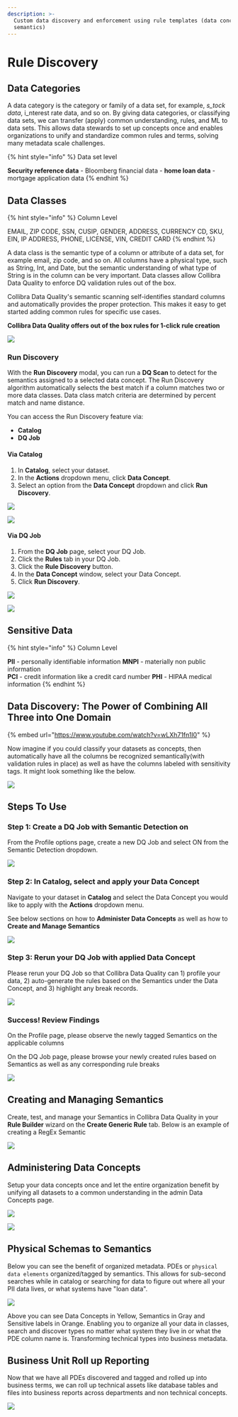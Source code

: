 ```yaml
---
description: >-
  Custom data discovery and enforcement using rule templates (data concepts and
  semantics)
---
```


# Rule Discovery

## Data Categories

A data category is the category or family of a data set, for example, _s_tock data_, i_nterest rate data, and so on. By giving data categories, or classifying data sets, we can transfer (apply) common understanding, rules, and ML to data sets. This allows data stewards to set up concepts once and enables organizations to unify and standardize common rules and terms, solving many metadata scale challenges.

{% hint style="info" %}
Data set level

**Security reference data** - Bloomberg financial data - **home loan data** - mortgage application data
{% endhint %}

## Data Classes

{% hint style="info" %}
Column Level

EMAIL, ZIP CODE, SSN, CUSIP, GENDER, ADDRESS, CURRENCY CD, SKU, EIN, IP ADDRESS, PHONE, LICENSE, VIN, CREDIT CARD
{% endhint %}

A data class is the semantic type of a column or attribute of a data set, for example email, zip code, and so on. All columns have a physical type, such as String, Int, and Date, but the semantic understanding of what type of String is in the column can be very important. Data classes allow Collibra Data Quality to enforce DQ validation rules out of the box.

Collibra Data Quality's semantic scanning self-identifies standard columns and automatically provides the proper protection. This makes it easy to get started adding common rules for specific use cases.

**Collibra Data Quality offers out of the box rules for 1-click rule creation**

![](<../../.gitbook/assets/Auto Rules.png>)

### Run Discovery

With the **Run Discovery** modal, you can run a **DQ Scan** to detect for the semantics assigned to a selected data concept. The Run Discovery algorithm automatically selects the best match if a column matches two or more data classes. Data class match criteria are determined by percent match and name distance.

You can access the Run Discovery feature via:

* **Catalog**
* **DQ Job**

#### Via Catalog

1. In **Catalog**, select your dataset.
2. In the **Actions** dropdown menu, click **Data Concept**.
3. Select an option from the **Data Concept** dropdown and click **Run Discovery**.

![](../../.gitbook/assets/run-discovery-catalog-1.png)

![](../../.gitbook/assets/dq-job-run-discovery.png)

#### Via DQ Job

1. From the **DQ Job** page, select your DQ Job.
2. Click the **Rules** tab in your DQ Job.
3. Click the **Rule Discovery** button.
4. In the **Data Concept** window, select your Data Concept.
5. Click **Run Discovery**.

![](<../../.gitbook/assets/rule-discovery-run-discovery (1).png>)

![](../../.gitbook/assets/dq-job-run-discovery.png)

## Sensitive Data

{% hint style="info" %}
Column Level

**PII** - personally identifiable information **MNPI** - materially non public information\
**PCI** - credit information like a credit card number **PHI** - HIPAA medical information
{% endhint %}

## Data Discovery: The Power of Combining All Three into One Domain

{% embed url="https://www.youtube.com/watch?v=wLXh71fn1l0" %}

Now imagine if you could classify your datasets as concepts, then automatically have all the columns be recognized semantically(with validation rules in place) as well as have the columns labeled with sensitivity tags. It might look something like the below.

![](<../../.gitbook/assets/Screen Shot 2021-09-15 at 1.11.06 PM.png>)

## Steps To Use

### Step 1: Create a DQ Job with Semantic Detection on

From the Profile options page, create a new DQ Job and select ON from the Semantic Detection dropdown.

![](<../../.gitbook/assets/dqjobsemanticon (1).gif>)

### Step 2: In Catalog, select and apply your Data Concept

Navigate to your dataset in **Catalog** and select the Data Concept you would like to apply with the **Actions** dropdown menu.

See below sections on how to **Administer Data Concepts** as well as how to **Create and Manage Semantics**

![](../../.gitbook/assets/semantic-apply-dataconcept.gif)

### Step 3: Rerun your DQ Job with applied Data Concept

Please rerun your DQ Job so that Collibra Data Quality can 1) profile your data, 2) auto-generate the rules based on the Semantics under the Data Concept, and 3) highlight any break records.

![](../../.gitbook/assets/dataconcept-rerun-job.gif)

### Success! Review Findings

On the Profile page, please observe the newly tagged Semantics on the applicable columns

On the DQ Job page, please browse your newly created rules based on Semantics as well as any corresponding rule breaks

![](../../.gitbook/assets/review-dataconcept-results.gif)

## Creating and Managing Semantics

Create, test, and manage your Semantics in Collibra Data Quality in your **Rule Builder** wizard on the **Create Generic Rule** tab. Below is an example of creating a RegEx Semantic

![](<../../.gitbook/assets/creating-semantic-regex (1).gif>)

## Administering Data Concepts

Setup your data concepts once and let the entire organization benefit by unifying all datasets to a common understanding in the admin Data Concepts page.

![](../../.gitbook/assets/adding-data-concepts.gif)

![](<../../.gitbook/assets/Screen Shot 2021-09-15 at 1.14.42 PM.png>)

## Physical Schemas to Semantics

Below you can see the benefit of organized metadata. PDEs or `physical data elements` organized/tagged by semantics. This allows for sub-second searches while in catalog or searching for data to figure out where all your PII data lives, or what systems have "loan data".

![](<../../.gitbook/assets/Screen Shot 2021-09-15 at 4.32.09 PM.png>)

Above you can see Data Concepts in Yellow, Semantics in Gray and Sensitive labels in Orange. Enabling you to organize all your data in classes, search and discover types no matter what system they live in or what the PDE column name is. Transforming technical types into business metadata.

## Business Unit Roll up Reporting

Now that we have all PDEs discovered and tagged and rolled up into business terms, we can roll up technical assets like database tables and files into business reports across departments and non technical concepts.

![](<../../.gitbook/assets/Screen Shot 2021-09-15 at 5.17.14 PM.png>)
